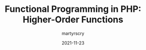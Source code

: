 ---
author: martyrscry
date: 2021-11-23
draft: true
publisher: sitepointdotcom
tags:
  - php
target_url: https://www.sitepoint.com/functional-programming-in-php-higher-order-functions/
title: "Functional Programming in PHP: Higher-Order Functions"
---